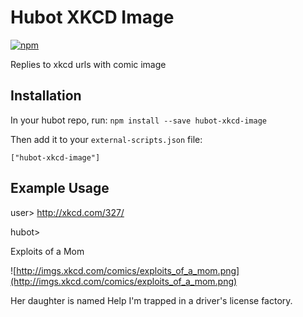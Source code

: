 # Hubot XKCD Image
[![npm](https://img.shields.io/npm/v/hubot-xkcd-image.svg)](https://www.npmjs.com/package/hubot-xkcd-image)

Replies to xkcd urls with comic image

## Installation

In your hubot repo, run:
`npm install --save hubot-xkcd-image`

Then add it to your `external-scripts.json` file:

`["hubot-xkcd-image"]`

## Example Usage

user> http://xkcd.com/327/

hubot>

Exploits of a Mom

![http://imgs.xkcd.com/comics/exploits_of_a_mom.png](http://imgs.xkcd.com/comics/exploits_of_a_mom.png)

Her daughter is named Help I'm trapped in a driver's license factory.
